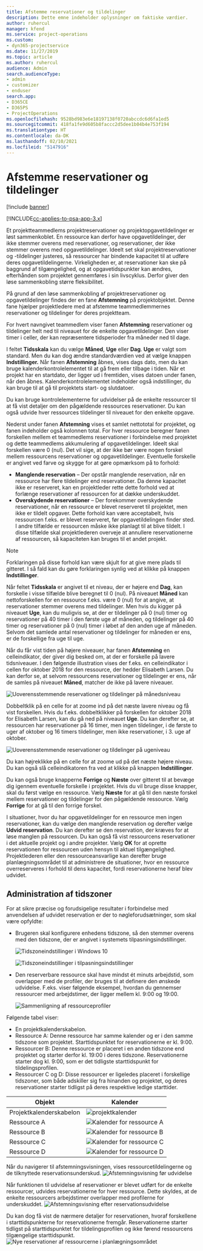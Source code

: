 ```yaml
---
title: Afstemme reservationer og tildelinger
description: Dette emne indeholder oplysninger om faktiske værdier.
author: ruhercul
manager: kfend
ms.service: project-operations
ms.custom:
- dyn365-projectservice
ms.date: 11/27/2019
ms.topic: article
ms.author: ruhercul
audience: Admin
search.audienceType:
- admin
- customizer
- enduser
search.app:
- D365CE
- D365PS
- ProjectOperations
ms.openlocfilehash: 9528bd983e6e18197138f0720abccdc6d6fa1ed5
ms.sourcegitcommit: 418fa1fe9d605b8faccc2d5dee1b04b4e753f194
ms.translationtype: HT
ms.contentlocale: da-DK
ms.lasthandoff: 02/10/2021
ms.locfileid: "5147916"
---
```

# <a name="reconcile-bookings-and-assignments"></a>Afstemme reservationer og tildelinger

[!include [banner](../includes/psa-now-project-operations.md)]

[!INCLUDE[cc-applies-to-psa-app-3.x](../includes/cc-applies-to-psa-app-3x.md)]

Et projektteammedlems projektreservationer og projektopgavetildelinger er løst sammenkoblet. En ressource kan derfor have opgavetildelinger, der ikke stemmer overens med reservationer, og reservationer, der ikke stemmer overens med opgavetildelinger. Ideelt set skal projektreservationer og -tildelinger justeres, så ressourcer har bindende kapacitet til at udføre deres opgavetildelingerne. Virkeligheden er, at reservationer kan ske på baggrund af tilgængelighed, og at opgavetidspunkter kan ændres, efterhånden som projektet gennemføres i sin livscyklus. Derfor giver den løse sammenkobling større fleksibilitet.

På grund af den løse sammenkobling af projektreservationer og opgavetildelinger findes der en fane **Afstemning** på projektobjektet. Denne fane hjælper projektledere med at afstemme teammedlemmernes reservationer og tildelinger for deres projektteam.

For hvert navngivet teammedlem viser fanen **Afstemning** reservationer og tildelinger helt ned til niveauet for de enkelte opgavetildelinger. Den viser timer i celler, der kan repræsentere tidsperioder fra måneder ned til dage.

I feltet **Tidsskala** kan du vælge **Måned**, **Uge** eller **Dag**. **Uge** er valgt som standard. Men du kan dog ændre standardværdien ved at vælge knappen **Indstillinger.** Når fanen **Afstemning** åbnes, vises dags dato, men du kan bruge kalenderkontrolelementet til at gå frem eller tilbage i tiden. Når et projekt har en startdato, der ligger ud i fremtiden, vises datoen under fanen, når den åbnes. Kalenderkontrolelementet indeholder også indstillinger, du kan bruge til at gå til projektets start- og slutdatoer.

Du kan bruge kontrolelementerne for udvidelser på de enkelte ressourcer til at få vist detaljer om den pågældende ressources reservationer. Du kan også udvide hver ressources tildelinger til niveauet for den enkelte opgave.

Nederst under fanen **Afstemning** vises et samlet nettototal for projektet, og fanen indeholder også kolonnen total. For hver ressource beregner fanen forskellen mellem et teammedlems reservationer i forbindelse med projektet og dette teammedlems akkumulering af opgavetildelinger. Ideelt skal forskellen være 0 (nul). Det vil sige, at der ikke bør være nogen forskel mellem ressourcens reservationer og opgavetildelinger. Eventuelle forskelle er angivet ved farve og skygge for at gøre opmærksom på to forhold:

- **Manglende reservation** – Der opstår manglende reservation, når en ressource har flere tildelinger end reservationer. Da denne kapacitet ikke er reserveret, kan en projektleder rette dette forhold ved at forlænge reservationer af ressourcen for at dække underskuddet.
- **Overskydende reservationer** – Der forekommer overskydende reservationer, når en ressource er blevet reserveret til projektet, men ikke er tildelt opgaver. Dette forhold kan være acceptabelt, hvis ressourcen f.eks. er blevet reserveret, før opgavetildelingen finder sted. I andre tilfælde er ressourcen måske ikke planlagt til at blive tildelt. I disse tilfælde skal projektlederen overveje at annullere reservationerne af ressourcen, så kapaciteten kan bruges til et andet projekt.

> [!NOTE]
> Forklaringen på disse forhold kan være skjult for at give mere plads til gitteret. I så fald kan du gøre forklaringen synlig ved at klikke på knappen **Indstillinger**.

Når feltet **Tidsskala** er angivet til et niveau, der er højere end **Dag**, kan forskelle i visse tilfælde blive beregnet til 0 (nul). På niveauet **Måned** kan nettoforskellen for en ressource f.eks. være 0 (nul) for at angive, at reservationer stemmer overens med tildelinger. Men hvis du kigger på niveauet **Uge**, kan du muligvis se, at der er tildelinger på 0 (nul) timer og reservationer på 40 timer i den første uge af måneden, og tildelinger på 40 timer og reservationer på 0 (nul) timer i løbet af den anden uge af måneden. Selvom det samlede antal reservationer og tildelinger for måneden er ens, er de forskellige fra uge til uge.

Når du får vist tiden på højere niveauer, har fanen **Afstemning** en celleindikator, der giver dig besked om, at der er forskelle på lavere tidsniveauer. I den følgende illustration vises der f.eks. en celleindikator i cellen for oktober 2018 for den ressource, der hedder Elisabeth Larsen. Du kan derfor se, at selvom ressourcens reservationer og tildelinger er ens, når de samles på niveauet **Måned**, matcher de ikke på lavere niveauer.

![Uoverensstemmende reservationer og tildelinger på månedsniveau](media/reconcile-assignments-01.JPG)

Dobbeltklik på en celle for at zoome ind på det næste lavere niveau og få vist forskellen. Hvis du f.eks. dobbeltklikker på forskellen for oktober 2018 for Elisabeth Larsen, kan du gå ned på niveauet **Uge**. Du kan derefter se, at ressourcen har reservationer på 16 timer, men ingen tildelinger, i de første to uger af oktober og 16 timers tildelinger, men ikke reservationer, i 3. uge af oktober.

![Uoverensstemmende reservationer og tildelinger på ugeniveau](media/reconcile-assignments-02.JPG)

Du kan højreklikke på en celle for at zoome ud på det næste højere niveau. Du kan også slå celleindikatoren fra ved at klikke på knappen **Indstillinger**. 

Du kan også bruge knapperne **Forrige** og **Næste** over gitteret til at bevæge dig igennem eventuelle forskelle i projektet. Hvis du vil bruge disse knapper, skal du først vælge en ressource. Vælg **Næste** for at gå til den næste forskel mellem reservationer og tildelinger for den pågældende ressource. Vælg **Forrige** for at gå til den forrige forskel.

I situationer, hvor du har opgavetildelinger for en ressource men ingen reservationer, kan du vælge den manglende reservation og derefter vælge **Udvid reservation**. Du kan derefter se den reservation, der kræves for at løse manglen på ressourcen. Du kan også få vist ressourcens reservationer i det aktuelle projekt og i andre projekter. Vælg **OK** for at oprette reservationen for ressourcen uden hensyn til aktuel tilgængelighed. Projektlederen eller den ressourceansvarlige kan derefter bruge planlægningsområdet til at administrere de situationer, hvor en ressource overreserveres i forhold til dens kapacitet, fordi reservationerne heraf blev udvidet.

## <a name="managing-with-time-zones"></a>Administration af tidszoner
For at sikre præcise og forudsigelige resultater i forbindelse med anvendelsen af udvidet reservation er der to nøgleforudsætninger, som skal være opfyldte:  

- Brugeren skal konfigurere enhedens tidszone, så den stemmer overens med den tidszone, der er angivet i systemets tilpasningsindstillinger.
 
  ![Tidszoneindstillinger i Windows 10](media/reconcile-assignments-03.png)

  ![Tidszoneindstillinger i tilpasningsindstillinger](media/reconcile-assignments-04.png)
 
- Den reserverbare ressource skal have mindst ét minuts arbejdstid, som overlapper med de profiler, der bruges til at definere den ønskede udvidelse. F.eks. viser følgende eksempel, hvordan du gennemser ressourcer med arbejdstimer, der ligger mellem kl. 9:00 og 19:00. 

  ![Sammenligning af ressourceprofiler](media/reconcile-assignments-05.png)

Følgende tabel viser:

- En projektkalenderskabelon.
- Ressource A: Denne ressource har samme kalender og er i den samme tidszone som projektet. Starttidspunktet for reservationerne er kl. 9:00.
- Ressourcer B: Denne ressource er placeret i en anden tidszone end projektet og starter derfor kl. 19:00 i deres tidszone. Reservationerne starter dog kl. 9:00, som er det tidligste starttidspunkt for tildelingsprofilen.
- Ressourcer C og D: Disse ressourcer er ligeledes placeret i forskellige tidszoner, som både adskiller sig fra hinanden og projektet, og deres reservationer starter tidligst på deres respektive ledige starttider.

|Objekt  |Kalender  |
|-|-|
|Projektkalenderskabelon   | ![projektkalender](media/reconcile-assignments-06.png) |
|Ressource A  | ![Kalender for ressource A](media/reconcile-assignments-06.png) |
|Ressource B  |  ![Kalender for ressource B](media/reconcile-assignments-07.png) |
|Ressource C  |  ![Kalender for ressource C](media/reconcile-assignments-08.png) |
|Ressource D  | ![Kalender for ressource D](media/reconcile-assignments-09.png)  |
 
Når du navigerer til afstemningsvisningen, vises ressourcetildelingerne og de tilknyttede reservationsunderskud.
 ![Afstemningsvisning før udvidelse](media/reconcile-assignments-10.png)

Når funktionen til udvidelse af reservationer er blevet udført for de enkelte ressourcer, udvides reservationerne for hver ressource. Dette skyldes, at de enkelte ressourcers arbejdstimer overlapper med profilerne for underskuddet.
 ![Afstemningsvisning efter reservationsudvidelse](media/reconcile-assignments-11.png) 

Du kan dog få vist de nærmere detaljer for reservationen, hvoraf forskellene i starttidspunkterne for reservationerne fremgår. Reservationerne starter tidligst på starttidspunktet for tildelingsprofilen og ikke førend ressourcens tilgængelige starttidspunkt.
 ![Nye reservationer af ressourcerne i planlægningsområdet](media/reconcile-assignments-12.png)
